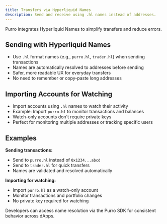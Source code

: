 ```yaml
---
title: Transfers via Hyperliquid Names
description: Send and receive using .hl names instead of addresses.
---
```


Purro integrates Hyperliquid Names to simplify transfers and reduce errors.

## Sending with Hyperliquid Names

- Use `.hl` format names (e.g., `purro.hl`, `trader.hl`) when sending transactions
- Names are automatically resolved to addresses before sending
- Safer, more readable UX for everyday transfers
- No need to remember or copy-paste long addresses

## Importing Accounts for Watching

- Import accounts using `.hl` names to watch their activity
- Example: Import `purro.hl` to monitor transactions and balances
- Watch-only accounts don't require private keys
- Perfect for monitoring multiple addresses or tracking specific users

## Examples

**Sending transactions:**
- Send to `purro.hl` instead of `0x1234...abcd`
- Send to `trader.hl` for quick transfers
- Names are validated and resolved automatically

**Importing for watching:**
- Import `purro.hl` as a watch-only account
- Monitor transactions and portfolio changes
- No private key required for watching

Developers can access name resolution via the Purro SDK for consistent behavior across dApps. 